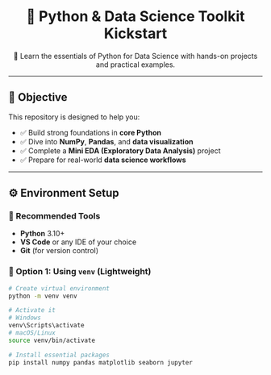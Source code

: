 <h1 align="center">🧰 Python & Data Science Toolkit Kickstart</h1>

<p align="center">
  🚀 Learn the essentials of Python for Data Science with hands-on projects and practical examples.
</p>

---

## 🎯 Objective

This repository is designed to help you:

- ✅ Build strong foundations in **core Python**
- ✅ Dive into **NumPy**, **Pandas**, and **data visualization**
- ✅ Complete a **Mini EDA (Exploratory Data Analysis)** project
- ✅ Prepare for real-world **data science workflows**

---

## ⚙️ Environment Setup

### 🧪 Recommended Tools
- **Python** 3.10+
- **VS Code** or any IDE of your choice
- **Git** (for version control)

### 💼 Option 1: Using `venv` (Lightweight)

```bash
# Create virtual environment
python -m venv venv

# Activate it
# Windows
venv\Scripts\activate
# macOS/Linux
source venv/bin/activate

# Install essential packages
pip install numpy pandas matplotlib seaborn jupyter
